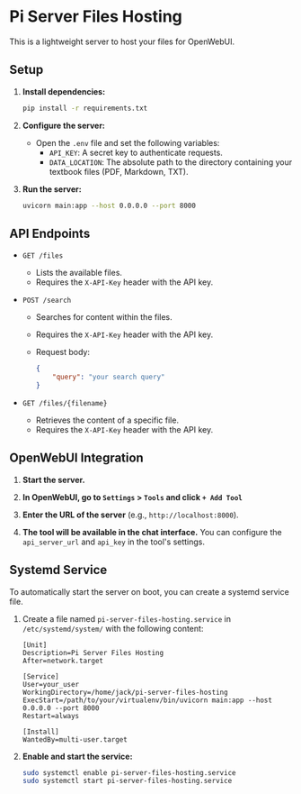 # Pi Server Files Hosting

This is a lightweight server to host your files for OpenWebUI.

## Setup

1.  **Install dependencies:**

    ```bash
    pip install -r requirements.txt
    ```

2.  **Configure the server:**

    -   Open the `.env` file and set the following variables:
        -   `API_KEY`: A secret key to authenticate requests.
        -   `DATA_LOCATION`: The absolute path to the directory containing your textbook files (PDF, Markdown, TXT).

3.  **Run the server:**

    ```bash
    uvicorn main:app --host 0.0.0.0 --port 8000
    ```

## API Endpoints

-   `GET /files`

    -   Lists the available files.
    -   Requires the `X-API-Key` header with the API key.

-   `POST /search`

    -   Searches for content within the files.
    -   Requires the `X-API-Key` header with the API key.
    -   Request body:

        ```json
        {
            "query": "your search query"
        }
        ```

-   `GET /files/{filename}`

    -   Retrieves the content of a specific file.
    -   Requires the `X-API-Key` header with the API key.

## OpenWebUI Integration

1.  **Start the server.**

2.  **In OpenWebUI, go to `Settings` > `Tools` and click `+ Add Tool`**

3.  **Enter the URL of the server** (e.g., `http://localhost:8000`).

4.  **The tool will be available in the chat interface.** You can configure the `api_server_url` and `api_key` in the tool's settings.

## Systemd Service

To automatically start the server on boot, you can create a systemd service file.

1.  Create a file named `pi-server-files-hosting.service` in `/etc/systemd/system/` with the following content:

    ```
    [Unit]
    Description=Pi Server Files Hosting
    After=network.target

    [Service]
    User=your_user
    WorkingDirectory=/home/jack/pi-server-files-hosting
    ExecStart=/path/to/your/virtualenv/bin/uvicorn main:app --host 0.0.0.0 --port 8000
    Restart=always

    [Install]
    WantedBy=multi-user.target
    ```

2.  **Enable and start the service:**

    ```bash
    sudo systemctl enable pi-server-files-hosting.service
    sudo systemctl start pi-server-files-hosting.service
    ```
